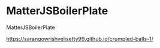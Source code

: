 # MatterJSBoilerPlate
MatterJSBoilerPlate

https://sarangowrishvelisetty99.github.io/crumpled-balls-1/

